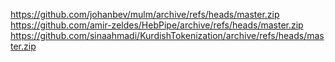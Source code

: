 https://github.com/johanbev/mulm/archive/refs/heads/master.zip
https://github.com/amir-zeldes/HebPipe/archive/refs/heads/master.zip
https://github.com/sinaahmadi/KurdishTokenization/archive/refs/heads/master.zip
